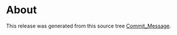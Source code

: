 <!--
Copyright (c) Microsoft Corporation. All rights reserved.
Licensed under the MIT License.
-->

# About

This release was generated from this source tree [Commit_Message](https://github.com/AhmedAbdoOrtiga/accessibility-insights-action/tree/Commit_SHA).
